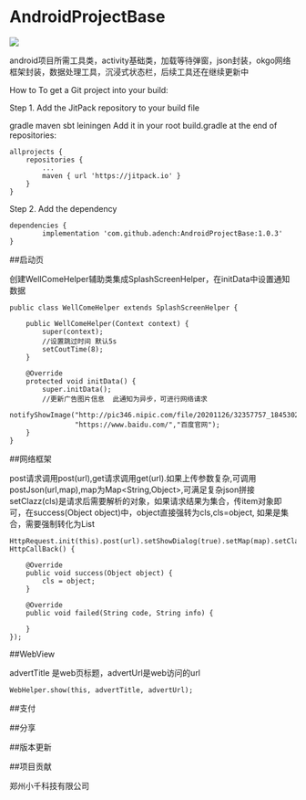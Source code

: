 # AndroidProjectBase
[![](https://jitpack.io/v/adench/AndroidProjectBase.svg)](https://jitpack.io/#adench/AndroidProjectBase)

android项目所需工具类，activity基础类，加载等待弹窗，json封装，okgo网络框架封装，数据处理工具，沉浸式状态栏，后续工具还在继续更新中

How to
To get a Git project into your build:

Step 1. Add the JitPack repository to your build file

gradle
maven
sbt
leiningen
Add it in your root build.gradle at the end of repositories:

	allprojects {
		repositories {
			...
			maven { url 'https://jitpack.io' }
		}
	}
Step 2. Add the dependency

	dependencies {
	        implementation 'com.github.adench:AndroidProjectBase:1.0.3'
	}

##启动页

创建WellComeHelper辅助类集成SplashScreenHelper，在initData中设置通知数据

    public class WellComeHelper extends SplashScreenHelper {

        public WellComeHelper(Context context) {
            super(context);
            //设置跳过时间 默认5s
            setCoutTime(8);
        }

        @Override
        protected void initData() {
            super.initData();
            //更新广告图片信息  此通知为异步，可进行网络请求
            notifyShowImage("http://pic346.nipic.com/file/20201126/32357757_184530234082_2.jpg",
                    "https://www.baidu.com/","百度官网");
        }
    }

##网络框架

post请求调用post(url),get请求调用get(url).如果上传参数复杂,可调用postJson(url,map),map为Map<String,Object>,可满足复杂json拼接
setClazz(cls)是请求后需要解析的对象，如果请求结果为集合，传item对象即可，在success(Object object)中，object直接强转为cls,cls=object,
如果是集合，需要强制转化为List<cls>

    HttpRequest.init(this).post(url).setShowDialog(true).setMap(map).setClazz(cls).excute(new HttpCallBack() {

        @Override
        public void success(Object object) {
            cls = object;
        }

        @Override
        public void failed(String code, String info) {

        }
    });

##WebView

advertTitle 是web页标题，advertUrl是web访问的url

    WebHelper.show(this, advertTitle, advertUrl);


##支付

##分享

##版本更新




##项目贡献

郑州小千科技有限公司